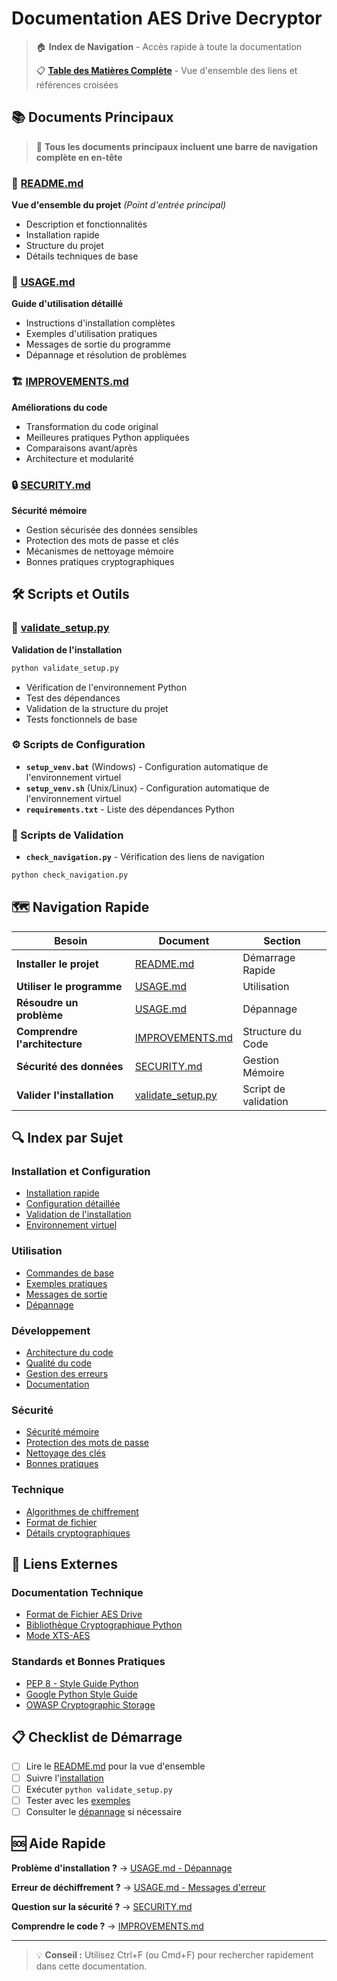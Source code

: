 # Documentation AES Drive Decryptor

> 🏠 **Index de Navigation** - Accès rapide à toute la documentation
> 
> 📋 **[Table des Matières Complète](TOC.md)** - Vue d'ensemble des liens et références croisées

## 📚 Documents Principaux

> 🧭 **Tous les documents principaux incluent une barre de navigation complète en en-tête**

### 🚀 [README.md](README.md)
**Vue d'ensemble du projet** *(Point d'entrée principal)*
- Description et fonctionnalités
- Installation rapide
- Structure du projet
- Détails techniques de base

### 📖 [USAGE.md](USAGE.md)
**Guide d'utilisation détaillé**
- Instructions d'installation complètes
- Exemples d'utilisation pratiques
- Messages de sortie du programme
- Dépannage et résolution de problèmes

### 🏗️ [IMPROVEMENTS.md](IMPROVEMENTS.md)
**Améliorations du code**
- Transformation du code original
- Meilleures pratiques Python appliquées
- Comparaisons avant/après
- Architecture et modularité

### 🔒 [SECURITY.md](SECURITY.md)
**Sécurité mémoire**
- Gestion sécurisée des données sensibles
- Protection des mots de passe et clés
- Mécanismes de nettoyage mémoire
- Bonnes pratiques cryptographiques

## 🛠️ Scripts et Outils

### 🧪 [validate_setup.py](validate_setup.py)
**Validation de l'installation**
```bash
python validate_setup.py
```
- Vérification de l'environnement Python
- Test des dépendances
- Validation de la structure du projet
- Tests fonctionnels de base

### ⚙️ Scripts de Configuration
- **`setup_venv.bat`** (Windows) - Configuration automatique de l'environnement virtuel
- **`setup_venv.sh`** (Unix/Linux) - Configuration automatique de l'environnement virtuel
- **`requirements.txt`** - Liste des dépendances Python

### 🔗 Scripts de Validation
- **`check_navigation.py`** - Vérification des liens de navigation
```bash
python check_navigation.py
```

## 🗺️ Navigation Rapide

| Besoin | Document | Section |
|--------|----------|---------|
| **Installer le projet** | [README.md](README.md#-démarrage-rapide) | Démarrage Rapide |
| **Utiliser le programme** | [USAGE.md](USAGE.md#-utilisation) | Utilisation |
| **Résoudre un problème** | [USAGE.md](USAGE.md#-dépannage) | Dépannage |
| **Comprendre l'architecture** | [IMPROVEMENTS.md](IMPROVEMENTS.md#-structure-et-organisation-du-code) | Structure du Code |
| **Sécurité des données** | [SECURITY.md](SECURITY.md#-gestion-sécurisée-de-la-mémoire) | Gestion Mémoire |
| **Valider l'installation** | [validate_setup.py](validate_setup.py) | Script de validation |

## 🔍 Index par Sujet

### Installation et Configuration
- [Installation rapide](README.md#-démarrage-rapide)
- [Configuration détaillée](USAGE.md#-installation-rapide)
- [Validation de l'installation](validate_setup.py)
- [Environnement virtuel](USAGE.md#1-configuration-de-lenvironnement-virtuel)

### Utilisation
- [Commandes de base](USAGE.md#-utilisation)
- [Exemples pratiques](USAGE.md#-exemples-dutilisation)
- [Messages de sortie](USAGE.md#-sortie-du-programme)
- [Dépannage](USAGE.md#-dépannage)

### Développement
- [Architecture du code](IMPROVEMENTS.md#1-structure-et-organisation-du-code)
- [Qualité du code](README.md#qualité-du-code)
- [Gestion des erreurs](IMPROVEMENTS.md#2-gestion-des-erreurs-et-robustesse)
- [Documentation](IMPROVEMENTS.md#3-documentation-et-type-hints)

### Sécurité
- [Sécurité mémoire](SECURITY.md#-gestion-sécurisée-de-la-mémoire)
- [Protection des mots de passe](SECURITY.md#1-gestion-des-mots-de-passe)
- [Nettoyage des clés](SECURITY.md#2-dérivation-de-clés)
- [Bonnes pratiques](SECURITY.md#-données-protégées)

### Technique
- [Algorithmes de chiffrement](README.md#algorithme-de-chiffrement)
- [Format de fichier](README.md#format-de-fichier)
- [Détails cryptographiques](SECURITY.md#-application-dans-le-code)

## 🔗 Liens Externes

### Documentation Technique
- [Format de Fichier AES Drive](https://cdn.nsoftware.com/help/NEH/app/nsoftware.AESDrive.htm#pg_aesdfileformat)
- [Bibliothèque Cryptographique Python](https://cryptography.io/)
- [Mode XTS-AES](https://cryptography.io/en/latest/hazmat/primitives/symmetric-encryption/#cryptography.hazmat.primitives.ciphers.modes.XTS)

### Standards et Bonnes Pratiques
- [PEP 8 - Style Guide Python](https://peps.python.org/pep-0008/)
- [Google Python Style Guide](https://google.github.io/styleguide/pyguide.html)
- [OWASP Cryptographic Storage](https://cheatsheetseries.owasp.org/cheatsheets/Cryptographic_Storage_Cheat_Sheet.html)

## 📋 Checklist de Démarrage

- [ ] Lire le [README.md](README.md) pour la vue d'ensemble
- [ ] Suivre l'[installation](README.md#-démarrage-rapide)
- [ ] Exécuter `python validate_setup.py`
- [ ] Tester avec les [exemples](USAGE.md#-exemples-dutilisation)
- [ ] Consulter le [dépannage](USAGE.md#-dépannage) si nécessaire

## 🆘 Aide Rapide

**Problème d'installation ?** → [USAGE.md - Dépannage](USAGE.md#-dépannage)

**Erreur de déchiffrement ?** → [USAGE.md - Messages d'erreur](USAGE.md#-messages-derreur-courants)

**Question sur la sécurité ?** → [SECURITY.md](SECURITY.md)

**Comprendre le code ?** → [IMPROVEMENTS.md](IMPROVEMENTS.md)

---

> 💡 **Conseil :** Utilisez Ctrl+F (ou Cmd+F) pour rechercher rapidement dans cette documentation.